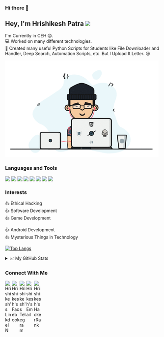 ### Hi there 👋

<!--
**Hrishikesh7665/Hrishikesh7665** is a ✨ _special_ ✨ repository because its `README.md` (this file) appears on your GitHub profile.

Here are some ideas to get you started:

- 🔭 I’m currently working on ...
- 🌱 I’m currently learning ...
- 👯 I’m looking to collaborate on ...
- 🤔 I’m looking for help with ...
- 💬 Ask me about ...
- 📫 How to reach me: ...
- 😄 Pronouns: ...
- ⚡ Fun fact: ...
-->


## Hey, I'm Hrishikesh Patra <img src="https://media.giphy.com/media/hvRJCLFzcasrR4ia7z/giphy.gif" width="25px">

I'm Currently in CEH 😊.    
💻 Worked on many different technologies.    
📜 Created many useful Python Scripts for Students like File Downloader and Handler, Deep Search, Automation Scripts, etc. But I Upload It Letter. 😆    

<img alt="GIF" src="https://github.com/Hrishikesh7665/Hrishikesh7665/blob/main/Code.gif" width="500"/>

### Languages and Tools

<code><img height="30" src="https://img.icons8.com/color/48/000000/python.png"/></code>
<code><img height="30" src="https://img.icons8.com/color/48/000000/c-programming.png"/></code>
<code><img height="30" src="https://img.icons8.com/color/48/000000/java-coffee-cup-logo.png"/></code>
<code><img height="30" src="https://img.icons8.com/color/48/000000/kotlin.png"/></code>
<code><img height="30" src="https://img.icons8.com/color/48/000000/oracle-logo.png"/></code>
<code><img height="30" src="https://img.icons8.com/fluent/48/000000/github.png"/></code>
<code><img height="30" src="https://2.bp.blogspot.com/-tzm1twY_ENM/XlCRuI0ZkRI/AAAAAAAAOso/BmNOUANXWxwc5vwslNw3WpjrDlgs9PuwQCLcBGAsYHQ/s1600/pasted%2Bimage%2B0.png"/></code>
<code><img height="30" src="https://img.icons8.com/color/48/000000/visual-studio-code-2019.png"/></code>
<!-- <code><img height="30" src="https://img.icons8.com/color/48/000000/html-5.png"/></code>
<code><img height="30" src="https://img.icons8.com/color/48/000000/css3.png"/></code>
<code><img height="30" src="https://img.icons8.com/color/48/000000/javascript.png"/></code> -->

### Interests
<!-- 👍 AI / ML -->
👍 Ethical Hacking     
👍 Software Development  
👍 Game Development  
<!-- 👍 Data Analysis
👍 Web Development -->
👍 Android Development  
👍 Mysterious Things in Technology


 [![Top Langs](https://github-readme-stats.vercel.app/api/top-langs/?username=Hrishikesh7665&theme=merko)](https://github.com/Hrishikesh7665)


<details>
<summary>📈 My GitHub Stats</summary>

<p align="center"> <img src="https://github-readme-stats.vercel.app/api?username=Hrishikesh7665&show_icons=true&theme=gotham" alt="Hrishikesh7665" />

</details>

### Connect With Me
<a href="https://www.linkedin.com/in/hrishikesh-patra-1aa9341b3/">
  <img align="left" alt="Hrishikesh's LinkdeIN" width="22px" src="https://cdn.jsdelivr.net/npm/simple-icons@v3/icons/linkedin.svg" />
</a>
<a href="https://www.facebook.com/Isjtijlfti.patra">
  <img align="left" alt="Hrishikesh's Facebook" width="25px" src="https://img.icons8.com/android/24/000000/facebook-new.png" />
</a>
<a href="https://t.me/rishi_kesh/">
  <img align="left" alt="Hrishikesh's Telegram" width="22px" src="https://cdn.jsdelivr.net/npm/simple-icons@v3/icons/telegram.svg" />
</a>
<a href="hrishikesh.pgh.patra@gmail.com">
  <img align="left" alt="Hrishikesh's Email" width="25px" src="https://img.icons8.com/windows/48/000000/gmail.png" />
</a>
<a href="https://www.hackerrank.com/Hrishikesh7665">
  <img align="left" alt="Hrishikesh's HackerRank" width="25px" src="https://img.icons8.com/windows/32/000000/hackerrank.png" />
</a>
